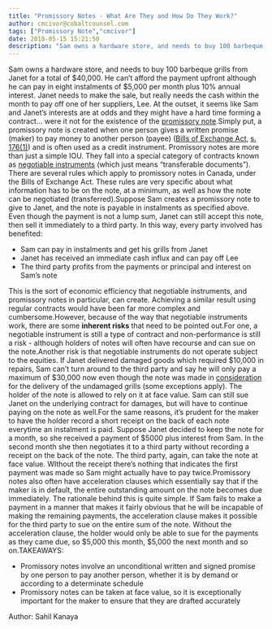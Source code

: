 ```yaml
---
title: "Promissory Notes - What Are They and How Do They Work?"
author: cmcivor@cobaltcounsel.com
tags: ["Promissory Note","cmcivor"]
date: 2018-05-15 15:21:50
description: "Sam owns a hardware store, and needs to buy 100 barbeque grills from Janet for a total of $40,000. He can’t afford the payment upfront although he can pay in eight instalments of $5,000 per month plus..."
---
```


Sam owns a hardware store, and needs to buy 100 barbeque grills from Janet for a total of $40,000. He can’t afford the payment upfront although he can pay in eight instalments of $5,000 per month plus 10% annual interest. Janet needs to make the sale, but really needs the cash within the month to pay off one of her suppliers, Lee. At the outset, it seems like Sam and Janet’s interests are at odds and they might have a hard time forming a contract... were it not for the existence of the [promissory note](http://www.clausehound.com/legal-contract/16166).Simply put, a promissory note is created when one person gives a written promise (maker) to pay money to another person (payee) ([Bills of Exchange Act](http://laws-lois.justice.gc.ca/eng/acts/B-4/), [s. 176(1)](http://laws-lois.justice.gc.ca/eng/acts/B-4/page-13.html#h-27)) and is often used as a credit instrument. Promissory notes are more than just a simple IOU. They fall into a special category of contracts known as [negotiable instruments](https://blog.clausehound.com/negotiable-instruments-a-hybrid-of-contract-and-cash/) (which just means “transferable documents”). There are several rules which apply to promissory notes in Canada, under the Bills of Exchange Act. These rules are very specific about what information has to be on the note, at a minimum, as well as how the note can be negotiated (transferred).Suppose Sam creates a promissory note to give to Janet, and the note is payable in instalments as specified above. Even though the payment is not a lump sum, Janet can still accept this note, then sell it immediately to a third party. In this way, every party involved has benefited:
- Sam can pay in instalments and get his grills from Janet
- Janet has received an immediate cash influx and can pay off Lee
- The third party profits from the payments or principal and interest on Sam’s note

This is the sort of economic efficiency that negotiable instruments, and promissory notes in particular, can create. Achieving a similar result using regular contracts would have been far more complex and cumbersome.However, because of the way that negotiable instruments work, there are some **inherent risks** that need to be pointed out.For one, a negotiable instrument is still a type of contract and non-performance is still a risk - although holders of notes will often have recourse and can sue on the note.Another risk is that negotiable instruments do not operate subject to the equities. If Janet delivered damaged goods which required $10,000 in repairs, Sam can’t turn around to the third party and say he will only pay a maximum of $30,000 now even though the note was made in [consideration](https://blog.clausehound.com/what-makes-a-contract-enforceable/) for the delivery of the undamaged grills (some exceptions apply). The holder of the note is allowed to rely on it at face value. Sam can still sue Janet on the underlying contract for damages, but will have to continue paying on the note as well.For the same reasons, it’s prudent for the maker to have the holder record a short receipt on the back of each note everytime an instalment is paid. Suppose Janet decided to keep the note for a month, so she received a payment of $5000 plus interest from Sam. In the second month she then negotiates it to a third party without recording a receipt on the back of the note. The third party, again, can take the note at face value. WIthout the receipt there’s nothing that indicates the first payment was made so Sam might actually have to pay twice.Promissory notes also often have acceleration clauses which essentially say that if the maker is in default, the entire outstanding amount on the note becomes due immediately. The rationale behind this is quite simple. If Sam fails to make a payment in a manner that makes it fairly obvious that he will be incapable of making the remaining payments, the acceleration clause makes it possible for the third party to sue on the entire sum of the note. Without the acceleration clause, the holder would only be able to sue for the payments as they came due, so $5,000 this month, $5,000 the next month and so on.TAKEAWAYS:
- Promissory notes involve an unconditional written and signed promise by one person to pay another person, whether it is by demand or according to a determinate schedule
- Promissory notes can be taken at face value, so it is exceptionally important for the maker to ensure that they are drafted accurately

Author: Sahil Kanaya
